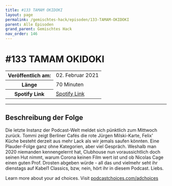```yaml
---
title: #133 TAMAM OKIDOKI
layout: page
permalink: /gemischtes-hack/episoden/133-TAMAM-OKIDOKI
parent: Alle Episoden
grand_parent: Gemischtes Hack
nav_order: 146
---
```


# #133 TAMAM OKIDOKI
<table class="resp-table dcf-table dcf-table-responsive dcf-table-bordered dcf-table-striped dcf-w-100%">
                    <tbody>
                        <tr>
                            <th scope="row">Veröffentlich am:</th>
                            <td data-label="Veröffentlich am:">02. Februar 2021</td>
                        </tr>
                        <tr>
                            <th scope="row">Länge </th>
                            <td data-label="Länge ">70 Minuten</td>
                        </tr><tr>
                                <th scope="row">Spotify Link</th>
                                <td data-label="Spotify Link"><a href="https://open.spotify.com/episode/1aYriOTWOmWW65IUaYFmYO">Spotify Link</a></td>
                            </tr></tbody>
                </table>

***

## Beschreibung der Folge

<div>
<p>Die letzte Instanz der Podcast-Welt meldet sich pünktlich zum Mittwoch zurück. Tommi zeigt Berliner Cafés die rote Jürgen Milski-Karte, Felix' Küche besteht derzeit aus mehr Lack als wir jemals saufen könnten. Eine Plauder-Folge ganz ohne Kategorien, aber viel Gespräch. Weshalb man 2020 niemanden kennengelernt hat, Clubhouse nun voraussichtlich doch seinen Hut nimmt, warum Corona keinen Film wert ist und ob Nicolas Cage einen guten Prof. Drosten abgeben würde - all das und vielmehr seht ihr dienstags auf Kabel1 Classics, bzw, nein, hört ihr in diesem Podcast. Liebs.</p><p> </p><p>Learn more about your ad choices. Visit <a href="https://podcastchoices.com/adchoices">podcastchoices.com/adchoices</a></p>  
</div>

